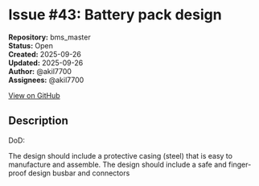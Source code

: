 # Issue #43: Battery pack design

**Repository:** bms_master  
**Status:** Open  
**Created:** 2025-09-26  
**Updated:** 2025-09-26  
**Author:** @akil7700  
**Assignees:** @akil7700  

[View on GitHub](https://github.com/Simtestlab/bms_master/issues/43)

## Description

DoD:

The design should include a protective casing (steel) that is easy to manufacture and assemble.
The design should include a safe and finger-proof design busbar and connectors 